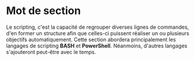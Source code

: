 # Mot de section

Le scripting, c'est la capacité de regrouper diverses lignes de commandes, d'en former un structure afin que celles-ci puissent réaliser un ou plusieurs objectifs automatiquement. Cette section abordera principalement les langages de scripting **BASH** et **PowerShell**. Néanmoins, d'autres langages s'ajouteront peut-être avec le temps.